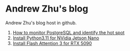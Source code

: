 # Andrew Zhu's blog

Andrew Zhu's blog host in github. 

1. [How to monitor PostgreSQL and identify the hot spot](/content/1_monitor_postgresql_20250423.md)
2. [Install Python3.11 for NVidia Jetson Nano](/content/2_install_python3_11_for_nvidia_jetson_nano.md)
3. [Install Flash Attention 3 for RTX 5090](/content/3_install_flash_attention_3_for_rtx_5090.md)